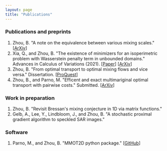 ```yaml
---
layout: page
title: "Publications"
---
```


<!-- [//]:<>## People -->

### Publications and preprints
1. Zhou, B.  "A note on the equivalence between various mixing scales."  \[[ArXiv](https://arxiv.org/abs/)\]
2. Xia, Q., and Zhou, B. "The existence of minimizers for an isoperimetric problem with Wasserstein penalty term in unbounded domains." Advances in Calculus of Variations (2021). \[[Paper](https://doi.org/10.1515/acv-2020-0083)\] \[[ArXiv](https://arxiv.org/abs/2002.07129)\]
3. Zhou, B. "From optimal transport to optimal mixing flows and vice versa." Dissertation. \[[ProQuest](https://www.proquest.com/docview/2443494398?pq-origsite=gscholar&fromopenview=true)\]
4. Zhou, B., and Parno, M. "Efficent and exact multimariginal optimal transport with pairwise costs." Submitted. \[[ArXiv](https://arxiv.org/abs/2208.03025)\]

### Work in preparation
1. Zhou, B. "Revisit Bressan's mixing conjecture in 1D via matrix functions."
2. Gelb, A., Lee, Y., Lindbloom, J., and Zhou, B. "A stochastic proximal gradient algorithm to speckled SAR images."


### Software
1. Parno, M., and Zhou, B. "MMOT2D python package." \[[GitHub](https://simda-muri.github.io/mmot/)\]
